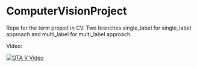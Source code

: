 # ComputerVisionProject
Repo for the term project in CV. Two branches single_label for single_label approach and multi_label for multi_label approach.

Video:

[![GTA V Video](http://img.youtube.com/vi/JjWeZzeAPT0/0.jpg)](https://www.youtube.com/watch?v=JjWeZzeAPT0)

